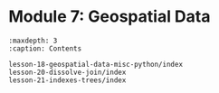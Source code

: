 # <i class="fas fa-layer-group fa-fw"></i> Module 7: Geospatial Data

```{toctree}
:maxdepth: 3
:caption: Contents

lesson-18-geospatial-data-misc-python/index
lesson-20-dissolve-join/index
lesson-21-indexes-trees/index
```
